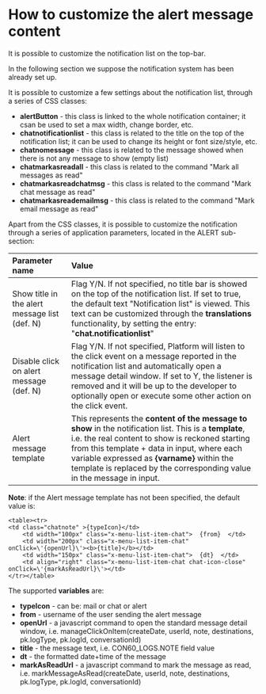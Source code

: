 # How to customize the alert message content

It is possible to customize the notification list on the top-bar.

In the following section we suppose the notification system has been already set up.

It is possible to customize a few settings about the notification list, through a series of CSS classes:

* **alertButton** - this class is linked to the whole notification container; it csan be used to set a max width, change border, etc.
* **chatnotificationlist** - this class is related to the title on the top of the notification list; it can be used to change its height or font size/style, etc.
* **chatnomessage** - this class is related to the message showed when there is not any message to show \(empty list\)
* **chatmarkasreadall** - this class is related to the command "Mark all messages as read"
* **chatmarkasreadchatmsg** - this class is related to the command "Mark chat message as read"
* **chatmarkasreademailmsg** - this class is related to the command "Mark email message as read"

Apart from the CSS classes, it is possible to customize the notification through a series of application parameters, located in the ALERT sub-section:

| Parameter name | Value |
| :--- | :--- |
| Show title in the alert message list \(def. N\) | Flag Y/N. If not specified, no title bar is showed on the top of the notification list. If set to true, the default text "Notification list" is viewed. This text can be customized through the **translations** functionality, by setting the entry: "**chat.notificationlist**" |
| Disable click on alert message \(def. N\) | Flag Y/N. If not specified, Platform will listen to the click event on a message reported in the notification list and automatically open a message detail window. If set to Y, the listener is removed and it will be up to the developer to optionally open or execute some other action on the click event. |
| Alert message template | This represents the **content of the message to show** in the notification list. This is a **template**, i.e. the real content to show is reckoned starting from this template + data in input, where each variable expressed as **{varname}** within the template is replaced by the corresponding value in the message in input. |

**Note**: if the Alert message template has not been specified, the default value is:

```text
<table><tr>
<td class="chatnote" >{typeIcon}</td>
    <td width="100px" class="x-menu-list-item-chat">  {from}  </td>
    <td width="200px" class="x-menu-list-item-chat" onClick=\'{openUrl}\'><b>{title}</b></td>
    <td width="150px" class="x-menu-list-item-chat">  {dt}  </td>
    <td align="right" class="x-menu-list-item-chat chat-icon-close" onClick=\'{markAsReadUrl}\'></td>
</tr></table>
```

The supported **variables** are:

* **typeIcon** - can be: mail or chat or alert
* **from** - username of the user sending the alert message
* **openUrl** - a javascript command to open the standard message detail window, i.e.  manageClickOnItem\(createDate, userId, note, destinations, pk.logType, pk.logId, conversationId\)
* **title** - the message text, i.e. CON60\_LOGS.NOTE field value
* **dt** - the formatted date+time of the message 
* **markAsReadUrl** - a javascript command to mark the message as read, i.e.  markMessageAsRead\(createDate, userId, note, destinations, pk.logType, pk.logId, conversationId\)



